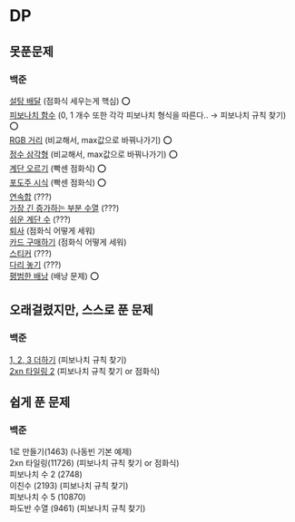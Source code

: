 # DP

## 못푼문제
### 백준
[설탕 배달](https://www.acmicpc.net/problem/2839) (점화식 세우는게 핵심) :o: <br>
[피보나치 함수](https://www.acmicpc.net/problem/1003) (0, 1 개수 또한 각각 피보나치 형식을 따른다.. → 피보나치 규칙 찾기) :o: <br>
[RGB 거리](https://www.acmicpc.net/problem/1149) (비교해서, max값으로 바꿔나가기) :o: <br>
[정수 삼각형](https://www.acmicpc.net/problem/1932) (비교해서, max값으로 바꿔나가기) :o: <br>
[계단 오르기](https://www.acmicpc.net/problem/2579) (빡센 점화식) :o: <br>
[포도주 시식](https://www.acmicpc.net/problem/2156) (빡센 점화식) :o: <br>
[연속합](https://www.acmicpc.net/problem/1912) (???) <br>
[가장 긴 증가하는 부분 수열](https://www.acmicpc.net/problem/11053) (???) <br>
[쉬운 계단 수](https://www.acmicpc.net/problem/10844) (???) <br>
[퇴사](https://www.acmicpc.net/problem/14501) (점화식 어떻게 세워) <br>
[카드 구매하기](https://www.acmicpc.net/problem/11052) (점화식 어떻게 세워) <br>
[스티커](https://www.acmicpc.net/problem/9465) (???) <br>
[다리 놓기](https://www.acmicpc.net/problem/1010) (???) <br>
[평범한 배낭](https://www.acmicpc.net/problem/12865) (배낭 문제) :o: <br>

## 오래걸렸지만, 스스로 푼 문제
### 백준
[1, 2, 3 더하기](https://www.acmicpc.net/problem/9095) (피보나치 규칙 찾기) <br>
[2xn 타일링 2](https://www.acmicpc.net/problem/11727) (피보나치 규칙 찾기 or 점화식) <br>

## 쉽게 푼 문제
### 백준
1로 만들기(1463) (나동빈 기본 예제) <br>
2xn 타일링(11726) (피보나치 규칙 찾기 or 점화식) <br>
피보나치 수 2 (2748) <br>
이친수 (2193) (피보나치 규칙 찾기) <br>
피보나치 수 5 (10870) <br>
파도반 수열 (9461) (피보나치 규칙 찾기) <br>
